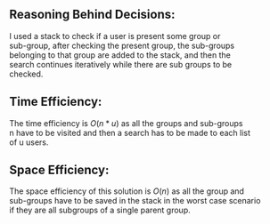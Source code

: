 
## Reasoning Behind Decisions:
I used a stack to check if a user is present some group or  
sub-group, after checking the present group, the sub-groups  
belonging to that group are added to the stack, and then the  
search continues iteratively while there are sub groups to be  
checked.

## Time Efficiency:
The time efficiency is $O(n * u)$ as all the groups and sub-groups  
n have to be visited and then a search has to be made to each list  
of u users.

## Space Efficiency:
The space efficiency of this solution is $O(n)$ as all the group and  
sub-groups have to be saved in the stack in the worst case scenario  
if they are all subgroups of a single parent group.
